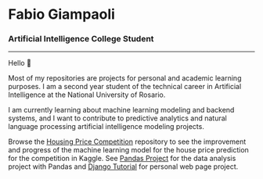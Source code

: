 # Fabio Giampaoli
### Artificial Intelligence College Student
---

Hello 👋

Most of my repositories are projects for personal and academic learning purposes. I am a second year student of the technical career in Artificial Intelligence at the National University of Rosario.

I am currently learning about machine learning modeling and backend systems, and I want to contribute to predictive analytics and natural language processing artificial intelligence modeling projects.

Browse the <a href="https://github.com/Shannon-21/Housing-Prices-Competition">Housing Price Competition</a> repository to see the improvement and progress of the machine learning model for the house price prediction for the competition in Kaggle. See <a href="https://github.com/Shannon-21/Proyecto_Pandas">Pandas Project</a> for the data analysis project with Pandas and <a href="https://github.com/Shannon-21/Django-Tutorial">Django Tutorial</a> for personal web page project.

<!--
**Shannon-21/Shannon-21** is a ✨ _special_ ✨ repository because its `README.md` (this file) appears on your GitHub profile.

Here are some ideas to get you started:

- 🔭 I’m currently working on ...
- 🌱 I’m currently learning ...
- 👯 I’m looking to collaborate on ...
- 🤔 I’m looking for help with ...
- 💬 Ask me about ...
- 📫 How to reach me: ...
- 😄 Pronouns: ...
- ⚡ Fun fact: ...
-->
